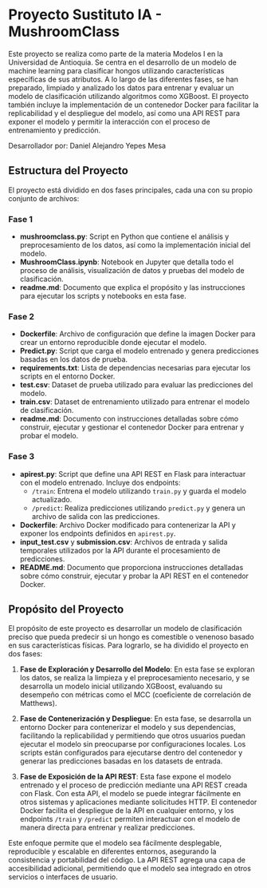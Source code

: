 # Proyecto Sustituto IA - MushroomClass
Este proyecto se realiza como parte de la materia Modelos I en la Universidad de Antioquia.
Se centra en el desarrollo de un modelo de machine learning para clasificar hongos utilizando características específicas de sus atributos. A lo largo de las diferentes fases, se han preparado, limpiado y analizado los datos para entrenar y evaluar un modelo de clasificación utilizando algoritmos como XGBoost. El proyecto también incluye la implementación de un contenedor Docker para facilitar la replicabilidad y el despliegue del modelo, así como una API REST para exponer el modelo y permitir la interacción con el proceso de entrenamiento y predicción.

Desarrollador por: Daniel Alejandro Yepes Mesa

## Estructura del Proyecto

El proyecto está dividido en dos fases principales, cada una con su propio conjunto de archivos:

### Fase 1

- **mushroomclass.py**: Script en Python que contiene el análisis y preprocesamiento de los datos, así como la implementación inicial del modelo.
- **MushroomClass.ipynb**: Notebook en Jupyter que detalla todo el proceso de análisis, visualización de datos y pruebas del modelo de clasificación.
- **readme.md**: Documento que explica el propósito y las instrucciones para ejecutar los scripts y notebooks en esta fase.

### Fase 2

- **Dockerfile**: Archivo de configuración que define la imagen Docker para crear un entorno reproducible donde ejecutar el modelo.
- **Predict.py**: Script que carga el modelo entrenado y genera predicciones basadas en los datos de prueba.
- **requirements.txt**: Lista de dependencias necesarias para ejecutar los scripts en el entorno Docker.
- **test.csv**: Dataset de prueba utilizado para evaluar las predicciones del modelo.
- **train.csv**: Dataset de entrenamiento utilizado para entrenar el modelo de clasificación.
- **readme.md**: Documento con instrucciones detalladas sobre cómo construir, ejecutar y gestionar el contenedor Docker para entrenar y probar el modelo.

### Fase 3

- **apirest.py**: Script que define una API REST en Flask para interactuar con el modelo entrenado. Incluye dos endpoints:
  - `/train`: Entrena el modelo utilizando `train.py` y guarda el modelo actualizado.
  - `/predict`: Realiza predicciones utilizando `predict.py` y genera un archivo de salida con las predicciones.
- **Dockerfile**: Archivo Docker modificado para contenerizar la API y exponer los endpoints definidos en `apirest.py`.
- **input_test.csv** y **submission.csv**: Archivos de entrada y salida temporales utilizados por la API durante el procesamiento de predicciones.
- **README.md**: Documento que proporciona instrucciones detalladas sobre cómo construir, ejecutar y probar la API REST en el contenedor Docker.


## Propósito del Proyecto

El propósito de este proyecto es desarrollar un modelo de clasificación preciso que pueda predecir si un hongo es comestible o venenoso basado en sus características físicas. Para lograrlo, se ha dividido el proyecto en dos fases:

1. **Fase de Exploración y Desarrollo del Modelo**: En esta fase se exploran los datos, se realiza la limpieza y el preprocesamiento necesario, y se desarrolla un modelo inicial utilizando XGBoost, evaluando su desempeño con métricas como el MCC (coeficiente de correlación de Matthews).

2. **Fase de Contenerización y Despliegue**: En esta fase, se desarrolla un entorno Docker para contenerizar el modelo y sus dependencias, facilitando la replicabilidad y permitiendo que otros usuarios puedan ejecutar el modelo sin preocuparse por configuraciones locales. Los scripts están configurados para ejecutarse dentro del contenedor y generar las predicciones basadas en los datasets de entrada.

3. **Fase de Exposición de la API REST**: Esta fase expone el modelo entrenado y el proceso de predicción mediante una API REST creada con Flask. Con esta API, el modelo se puede integrar fácilmente en otros sistemas y aplicaciones mediante solicitudes HTTP. El contenedor Docker facilita el despliegue de la API en cualquier entorno, y los endpoints `/train` y `/predict` permiten interactuar con el modelo de manera directa para entrenar y realizar predicciones.

Este enfoque permite que el modelo sea fácilmente desplegable, reproducible y escalable en diferentes entornos, asegurando la consistencia y portabilidad del código. La API REST agrega una capa de accesibilidad adicional, permitiendo que el modelo sea integrado en otros servicios o interfaces de usuario.

